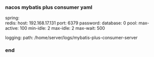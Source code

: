 ### nacos mybatis plus consumer yaml

spring:  
  redis:
    host: 192.168.17.131
    port: 6379
    password:
    database: 0
    pool:
      max-active: 100
      min-idle: 2
      max-idle: 2
      max-wait: 500

logging:
  path: /home/server/logs/mybatis-plus-consumer-server
### end

